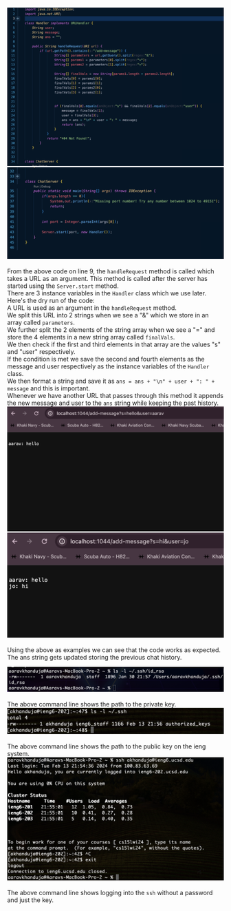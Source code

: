 ![Image](ChatServer_img.png)\
![Image](ChatServer_img1.png)\
<br>
From the above code on line 9, the `handleRequest` method is called which takes a URL as an argument. This method is called after the server has started using the `Server.start` method. <br>
There are 3 instance variables in the `Handler` class which we use later. <br>
Here's the dry run of the code:<br>
A URL is used as an argument in the `handleRequest` method. <br>
We split this URL into 2 strings when we see a "&" which we store in an array called `parameters`.<br>
We further split the 2 elements of the string array when we see a "=" and store the 4 elements in a new string array called `finalVals`.<br>
We then check if the first and third elements in that array are the values "s" and "user" respectively.<br>
If the condition is met we save the second and fourth elements as the message and user respectively as the instance variables of the `Handler` class.<br>
We then format a string and save it as `ans = ans + "\n" + user + ": " + message` and this is important.<br>
Whenever we have another URL that passes through this method it appends the new message and user to the `ans` string while keeping the past history.<br>
![Image](Server1.png)\
![Image](Server2.png)\
<br>Using the above as examples we can see that the code works as expected.<br>
The ans string gets updated storing the previous chat history. <br>

![Image](priv-key.png)\
<br>
The above command line shows the path to the private key.
<br>
![Image](public_key_path.png)\
<br>
The above command line shows the path to the public key on the ieng system.
<br>
![Image](ssh_no_pw_login.png)\
<br>
The above command line shows logging into the `ssh` without a password and just the key.
<br>
